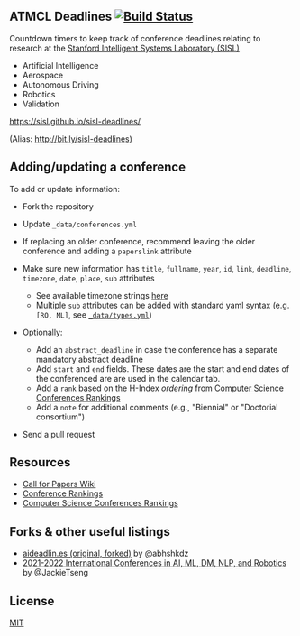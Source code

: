 ## ATMCL Deadlines [![Build Status](https://github.com/sisl/sisl-deadlines/actions/workflows/jekyll_build.yml/badge.svg)](https://github.com/sisl/sisl-deadlines/actions/workflows/jekyll_build.yml)

Countdown timers to keep track of conference deadlines relating to research at the [Stanford Intelligent Systems Laboratory (SISL)](http://sisl.stanford.edu/)
- Artificial Intelligence
- Aerospace
- Autonomous Driving
- Robotics
- Validation

https://sisl.github.io/sisl-deadlines/

(Alias: http://bit.ly/sisl-deadlines)

## Adding/updating a conference

To add or update information:
- Fork the repository
- Update `_data/conferences.yml`
- If replacing an older conference, recommend leaving the older conference and adding a `paperslink` attribute
- Make sure new information has `title`, `fullname`, `year`, `id`, `link`, `deadline`, `timezone`, `date`, `place`, `sub` attributes
    + See available timezone strings [here](https://momentjs.com/timezone/)
    + Multiple `sub` attributes can be added with standard yaml syntax (e.g. `[RO, ML]`, see [`_data/types.yml`](https://github.com/sisl/sisl-deadlines/blob/gh-pages/_data/types.yml))

- Optionally:
	+ Add an `abstract_deadline` in case the conference has a separate mandatory abstract deadline
	+ Add `start` and `end` fields. These dates are the start and end dates of the conferenced are are used in the calendar tab.
	+ Add a `rank` based on the H-Index _ordering_ from [Computer Science Conferences Rankings][14]
	+ Add a `note` for additional comments (e.g., "Biennial" or "Doctorial consortium")
- Send a pull request

## Resources
- [Call for Papers Wiki][12]
- [Conference Rankings][13]
- [Computer Science Conferences Rankings][14]

## Forks & other useful listings

- [aideadlin.es (original, forked)][2] by @abhshkdz
- [2021-2022 International Conferences in AI, ML, DM, NLP, and Robotics][10] by @JackieTseng
## License

[MIT][1]

[1]: https://abhshkdz.mit-license.org/
[2]: http://aideadlin.es/
[5]: https://github.com/dieg0as/ai-challenge-deadlines
[6]: http://www.conferenceranks.com/#
[8]: https://creedai.github.io/ai-deadlines/
[9]: https://ekut-es.github.io/es-deadlines/
[10]: https://jackietseng.github.io/conference_call_for_paper/conferences.html
[12]: http://www.wikicfp.com/cfp/home
[13]: http://www.conferenceranks.com/
[14]: http://www.guide2research.com/topconf/
